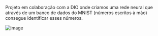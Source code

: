 Projeto em colaboração com a DIO onde criamos uma rede neural que através de um banco de dados do MNIST (números escritos à mão) consegue identificar esses números.

![image](https://github.com/loaprog/TensorFlow_FashionMNIST/assets/75463070/9fd1edd5-7db5-42ae-aa62-dba8831ca5d4)
